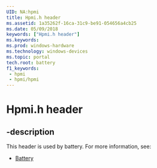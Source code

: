 ```yaml
---
UID: NA:hpmi
title: Hpmi.h header
ms.assetid: 1a35262f-16ca-31c9-be91-054656a4cb25
ms.date: 05/09/2018
keywords: ["Hpmi.h header"]
ms.keywords: 
ms.prod: windows-hardware
ms.technology: windows-devices
ms.topic: portal
tech.root: battery
f1_keywords:
 - hpmi
 - hpmi/hpmi
---
```


# Hpmi.h header


## -description

This header is used by battery. For more information, see:

- [Battery](../_battery/index.md)


